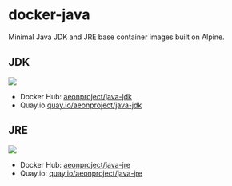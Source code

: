 # docker-java

Minimal Java JDK and JRE base container images built on Alpine.

## JDK

[![](https://badge.imagelayers.io/aeonproject/java-jdk:latest.svg)](https://imagelayers.io/?images=aeonproject/java-jdk:latest 'Get your own badge on imagelayers.io')

- Docker Hub: [aeonproject/java-jdk](https://hub.docker.com/r/aeonproject/java-jdk/)
- Quay.io [quay.io/aeonproject/java-jdk](https://quay.io/repository/aeonproject/java-jdk)

## JRE

[![](https://badge.imagelayers.io/aeonproject/java-jre:latest.svg)](https://imagelayers.io/?images=aeonproject/java-jre:latest 'Get your own badge on imagelayers.io')

- Docker Hub: [aeonproject/java-jre](https://hub.docker.com/r/aeonproject/java-jre/)
- Quay.io: [quay.io/aeonproject/java-jre](https://quay.io/repository/aeonproject/java-jre)
